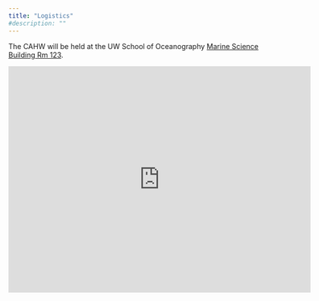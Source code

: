```yaml
---
title: "Logistics"
#description: ""
---
```


The CAHW will be held at the UW School of Oceanography [Marine Science Building Rm 123](uw.edu/maps/?msb).

<iframe width="600" height="450" frameborder="0" style="border:0"
src="https://www.google.com/maps/embed/v1/place?q=University%20of%20Washington%20marine%20sciences%20building&key=AIzaSyBVj9VlR6pL628eRiBS9ks1nFuQduUuyFk" allowfullscreen></iframe>



